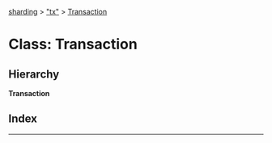 [sharding](../README.md) > ["tx"](../modules/_tx_.md) > [Transaction](../classes/_tx_.transaction.md)

# Class: Transaction

## Hierarchy

**Transaction**

## Index

---

